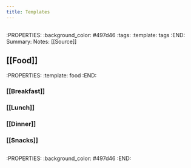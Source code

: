 ```yaml
---
title: Templates
---
```


## 
:PROPERTIES:
:background_color: #497d46
:tags: 
:template: tags
:END:
Summary:
Notes:
[[Source]]
## [[Food]]
:PROPERTIES:
:template: food
:END:
### [[Breakfast]]
####
### [[Lunch]]
####
### [[Dinner]]
####
### [[Snacks]]
####
## 
:PROPERTIES:
:background_color: #497d46
:END:
